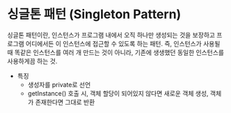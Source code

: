 # 싱글톤 패턴 (Singleton Pattern)
싱글톤 패턴이란, 인스턴스가 프로그램 내에서 오직 하나만 생성되는 것을 보장하고 프로그램 어디에서든
이 인스턴스에 접근할 수 있도록 하는 패턴.
즉, 인스턴스가 사용될 때 똑같은 인스턴스를 여러 개 만드는 것이 아니라, 기존에 생생했던 동일한 인스턴스를 사용하게끔 하는 것.

- 특징
   - 생성자를 private로 선언
   - getInstance() 호출 시, 객체 할당이 되어있지 않다면 새로운 객체 생성,
     객체가 존재한다면 그대로 반환